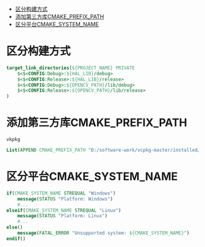 - [区分构建方式](#区分构建方式)
- [添加第三方库CMAKE\_PREFIX\_PATH](#添加第三方库cmake_prefix_path)
- [区分平台CMAKE\_SYSTEM\_NAME](#区分平台cmake_system_name)


# 区分构建方式
```cmake
target_link_directories(${PROJECT_NAME} PRIVATE
    $<$<CONFIG:Debug>:${HAL_LIB}/debug>
    $<$<CONFIG:Release>:${HAL_LIB}/release>
    $<$<CONFIG:Debug>:${OPENCV_PATH}/lib/debug>
    $<$<CONFIG:Release>:${OPENCV_PATH}/lib/release>
)
```

# 添加第三方库CMAKE_PREFIX_PATH

`vkpkg`

```cmake
List(APPEND CMAKE_PREFIX_PATH "D:/software-work/vcpkg-master/installed/x64-windows")
```

# 区分平台CMAKE_SYSTEM_NAME

```cmake
if(CMAKE_SYSTEM_NAME STREQUAL "Windows")
    message(STATUS "Platform: Windows")
    #...
elseif(CMAKE_SYSTEM_NAME STREQUAL "Linux")
    message(STATUS "Platform: Linux")
    #...
else()
    message(FATAL_ERROR "Unsupported system: ${CMAKE_SYSTEM_NAME}")
endif()
```

